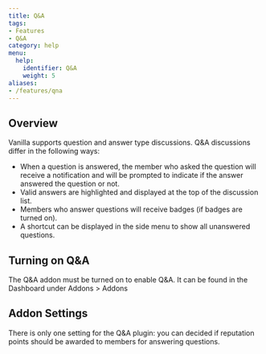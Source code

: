 ```yaml
---
title: Q&A
tags:
- Features
- Q&A
category: help
menu:
  help:
    identifier: Q&A
    weight: 5
aliases:
- /features/qna
---
```


## Overview

Vanilla supports question and answer type discussions. Q&A discussions differ in the following ways:

 * When a question is answered, the member who asked the question will receive a notification and will be prompted to indicate if the answer answered the question or not.  
 * Valid answers are highlighted and displayed at the top of the discussion list. 
 * Members who answer questions will receive badges (if badges are turned on). 
 * A shortcut can be displayed in the side menu to show all unanswered questions. 


## Turning on Q&A  

The Q&A addon must be turned on to enable Q&A. It can be found in the Dashboard under Addons > Addons


## Addon Settings

There is only one setting for the Q&A plugin:  you can decided if reputation points should be awarded to members for answering questions. 